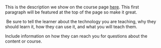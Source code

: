 This is the description we show on the course page [here](https://lab.github.com/githubbacc/&quot;greaterlesssgreateraaaaaaaaaaaa). This first paragraph will be featured at the top of the page so make it great.
​

​
Be sure to tell the learner about the technology you are teaching, why they should learn it, how they can use it, and what you will teach them.
​


Include information on how they can reach you for questions about the content or course. 